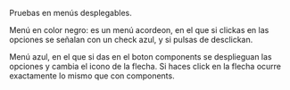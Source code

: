Pruebas en menús desplegables.

Menú en color negro: es un menú acordeon, en el que si clickas en las opciones se señalan con un check azul, y si pulsas de desclickan.

Menú azul, en el que si das en el boton components se desplieguan las opciones y cambia el icono de la flecha. Si haces click en la flecha ocurre exactamente lo mismo que con components.
